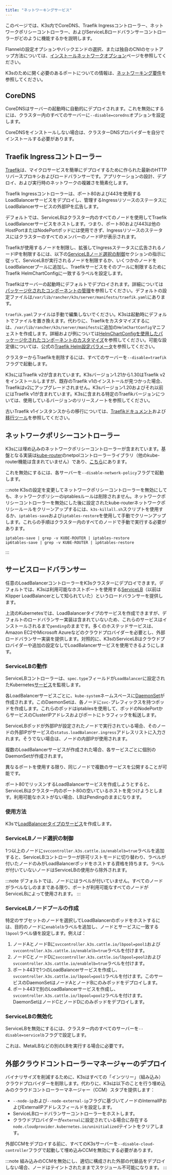 ```yaml
---
title: "ネットワーキングサービス"
---
```


このページでは、K3s内でCoreDNS、Traefik Ingressコントローラー、ネットワークポリシーコントローラー、およびServiceLBロードバランサーコントローラーがどのように機能するかを説明します。

Flannelの設定オプションやバックエンドの選択、または独自のCNIのセットアップ方法については、[インストールネットワークオプション](./basic-network-options.md)ページを参照してください。

K3sのために開く必要のあるポートについての情報は、[ネットワーキング要件](../installation/requirements.md#networking)を参照してください。

## CoreDNS

CoreDNSはサーバーの起動時に自動的にデプロイされます。これを無効にするには、クラスター内のすべてのサーバーに`--disable=coredns`オプションを設定します。

CoreDNSをインストールしない場合は、クラスターDNSプロバイダーを自分でインストールする必要があります。

## Traefik Ingressコントローラー

[Traefik](https://traefik.io/)は、マイクロサービスを簡単にデプロイするために作られた最新のHTTPリバースプロキシおよびロードバランサーです。アプリケーションの設計、デプロイ、および実行時のネットワークの複雑さを簡素化します。

Traefik Ingressコントローラーは、ポート80および443を使用するLoadBalancerサービスをデプロイし、管理するIngressリソースのステータスにLoadBalancerサービスの外部IPを広告します。

デフォルトでは、ServiceLBはクラスター内のすべてのノードを使用してTraefik LoadBalancerサービスをホストします。つまり、ポート80および443は他のHostPortまたはNodePortポッドには使用できず、IngressリソースのステータスにはクラスターのすべてのメンバーのノードIPが表示されます。

Traefikが使用するノードを制限し、拡張してIngressステータスに広告されるノードIPを制限するには、以下の[ServiceLBノード選択の制御](#controlling-servicelb-node-selection)セクションの指示に従って、ServiceLBが実行されるノードを制限するか、いくつかのノードをLoadBalancerプールに追加し、Traefikサービスをそのプールに制限するためにTraefik HelmChartConfigに一致するラベルを設定します。

Traefikはサーバーの起動時にデフォルトでデプロイされます。詳細については[パッケージ化されたコンポーネントの管理](../installation/packaged-components.md)を参照してください。デフォルトの設定ファイルは`/var/lib/rancher/k3s/server/manifests/traefik.yaml`にあります。

`traefik.yaml`ファイルは手動で編集しないでください。K3sは起動時にデフォルトでファイルを置き換えます。代わりに、Traefikをカスタマイズするには、`/var/lib/rancher/k3s/server/manifests`に追加の`HelmChartConfig`マニフェストを作成します。詳細および例については[HelmChartConfigを使用したパッケージ化されたコンポーネントのカスタマイズ](../helm.md#customizing-packaged-components-with-helmchartconfig)を参照してください。可能な設定値については、公式の[Traefik Helm設定パラメータ](https://github.com/traefik/traefik-helm-chart/tree/master/traefik)を参照してください。

クラスターからTraefikを削除するには、すべてのサーバーを`--disable=traefik`フラグで起動します。

K3sにはTraefik v2が含まれています。K3sバージョン1.21から1.30はTraefik v2をインストールしますが、既存のTraefik v1のインストールが見つかった場合、Traefikはv2にアップグレードされません。K3sバージョン1.20およびそれ以前にはTraefik v1が含まれています。K3sに含まれる特定のTraefikバージョンについては、使用しているバージョンのリリースノートを参照してください。

古いTraefik v1インスタンスからの移行については、[Traefikドキュメント](https://doc.traefik.io/traefik/migrate/v1-to-v2/)および[移行ツール](https://github.com/traefik/traefik-migration-tool)を参照してください。

## ネットワークポリシーコントローラー

K3sには埋め込みのネットワークポリシーコントローラーが含まれています。基盤となる実装は[kube-router](https://github.com/cloudnativelabs/kube-router)のnetpolコントローラーライブラリ（他のkube-router機能は含まれていません）であり、[こちら](https://github.com/k3s-io/k3s/tree/master/pkg/agent/netpol)にあります。

これを無効にするには、各サーバーを`--disable-network-policy`フラグで起動します。

:::note
K3sの設定を変更してネットワークポリシーコントローラーを無効にしても、ネットワークポリシーのiptablesルールは削除されません。ネットワークポリシーコントローラーを無効にした後に設定されたkube-routerネットワークポリシールールをクリーンアップするには、`k3s-killall.sh`スクリプトを使用するか、`iptables-save`および`iptables-restore`を使用して手動でクリーンアップします。これらの手順はクラスター内のすべてのノードで手動で実行する必要があります。
```
iptables-save | grep -v KUBE-ROUTER | iptables-restore
ip6tables-save | grep -v KUBE-ROUTER | ip6tables-restore
```
:::

## サービスロードバランサー

任意のLoadBalancerコントローラーをK3sクラスターにデプロイできます。デフォルトでは、K3sは利用可能なホストポートを使用する[ServiceLB](https://github.com/k3s-io/klipper-lb)（以前はKlipper LoadBalancerとして知られていた）というロードバランサーを提供します。

上流のKubernetesでは、LoadBalancerタイプのサービスを作成できますが、デフォルトのロードバランサー実装は含まれていないため、これらのサービスはインストールされるまで`pending`のままです。多くのホステッドサービスは、Amazon EC2やMicrosoft Azureなどのクラウドプロバイダーを必要とし、外部ロードバランサー実装を提供します。対照的に、K3sのServiceLBはクラウドプロバイダーや追加の設定なしでLoadBalancerサービスを使用できるようにします。

### ServiceLBの動作

ServiceLBコントローラーは、`spec.type`フィールドが`LoadBalancer`に設定されたKubernetes[サービス](https://kubernetes.io/docs/concepts/services-networking/service/)を監視します。

各LoadBalancerサービスごとに、`kube-system`ネームスペースに[DaemonSet](https://kubernetes.io/docs/concepts/workloads/controllers/daemonset/)が作成されます。このDaemonSetは、各ノードに`svc-`プレフィックスを持つポッドを作成します。これらのポッドはiptablesを使用して、ポッドのNodePortからサービスのClusterIPアドレスおよびポートにトラフィックを転送します。

ServiceLBポッドが外部IPが設定されたノードで実行されている場合、そのノードの外部IPがサービスの`status.loadBalancer.ingress`アドレスリストに入力されます。そうでない場合は、ノードの内部IPが使用されます。

複数のLoadBalancerサービスが作成された場合、各サービスごとに個別のDaemonSetが作成されます。

異なるポートを使用する限り、同じノードで複数のサービスを公開することが可能です。

ポート80でリッスンするLoadBalancerサービスを作成しようとすると、ServiceLBはクラスター内のポート80の空いているホストを見つけようとします。利用可能なホストがない場合、LBはPendingのままになります。

### 使用方法

K3sで[LoadBalancerタイプのサービス](https://kubernetes.io/docs/concepts/services-networking/service/#loadbalancer)を作成します。

### ServiceLBノード選択の制御

1つ以上のノードに`svccontroller.k3s.cattle.io/enablelb=true`ラベルを追加すると、ServiceLBコントローラーが許可リストモードに切り替わり、ラベルが付いたノードのみがLoadBalancerポッドをホストする資格を持ちます。ラベルが付いていないノードはServiceLBの使用から除外されます。

:::note
デフォルトでは、ノードにはラベルが付いていません。すべてのノードがラベルなしのままである限り、ポートが利用可能なすべてのノードがServiceLBによって使用されます。
:::

### ServiceLBノードプールの作成

特定のサブセットのノードを選択してLoadBalancerのポッドをホストするには、目的のノードに`enablelb`ラベルを追加し、ノードとサービスに一致する`lbpool`ラベル値を設定します。例えば：

1. ノードAとノードBに`svccontroller.k3s.cattle.io/lbpool=pool1`および`svccontroller.k3s.cattle.io/enablelb=true`ラベルを付けます。
2. ノードCとノードDに`svccontroller.k3s.cattle.io/lbpool=pool2`および`svccontroller.k3s.cattle.io/enablelb=true`ラベルを付けます。
3. ポート443で1つのLoadBalancerサービスを作成し、`svccontroller.k3s.cattle.io/lbpool=pool1`ラベルを付けます。このサービスのDaemonSetはノードAとノードBにのみポッドをデプロイします。
4. ポート443で別のLoadBalancerサービスを作成し、`svccontroller.k3s.cattle.io/lbpool=pool2`ラベルを付けます。DaemonSetはノードCとノードDにのみポッドをデプロイします。

### ServiceLBの無効化

ServiceLBを無効にするには、クラスター内のすべてのサーバーを`--disable=servicelb`フラグで設定します。

これは、MetalLBなどの別のLBを実行する場合に必要です。

## 外部クラウドコントローラーマネージャーのデプロイ

バイナリサイズを削減するために、K3sはすべての「インツリー」（組み込み）クラウドプロバイダーを削除します。代わりに、K3sは以下のことを行う埋め込みのクラウドコントローラーマネージャー（CCM）スタブを提供します：
- `--node-ip`および`--node-external-ip`フラグに基づいてノードのInternalIPおよびExternalIPアドレスフィールドを設定します。
- ServiceLBロードバランサーコントローラーをホストします。
- クラウドプロバイダーが`external`に設定されている場合に存在する`node.cloudprovider.kubernetes.io/uninitialized`テイントをクリアします。

外部CCMをデプロイする前に、すべてのK3sサーバーを`--disable-cloud-controller`フラグで起動して埋め込みCCMを無効にする必要があります。

:::note
組み込みのCCMを無効にし、適切に構成された外部の代替品をデプロイしない場合、ノードはテイントされたままでスケジュール不可能になります。
:::
